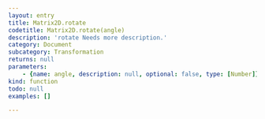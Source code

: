 ```yaml
---
layout: entry
title: Matrix2D.rotate
codetitle: Matrix2D.rotate(angle)
description: 'rotate Needs more description.'
category: Document
subcategory: Transformation
returns: null
parameters:
    - {name: angle, description: null, optional: false, type: [Number]}
kind: function
todo: null
examples: []

---
```

